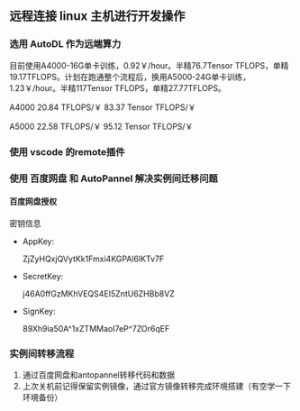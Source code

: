 ## 远程连接 linux 主机进行开发操作

### 选用 AutoDL 作为远端算力

目前使用A4000-16G单卡训练，0.92￥/hour。半精76.7Tensor TFLOPS，单精19.17TFLOPS。计划在跑通整个流程后，换用A5000-24G单卡训练，1.23￥/hour。半精117Tensor TFLOPS，单精27.77TFLOPS。

A4000 20.84 TFLOPS/￥ 83.37 Tensor TFLOPS/￥

A5000 22.58 TFLOPS/￥ 95.12 Tensor TFLOPS/￥

### 使用 vscode 的remote插件

### 使用 百度网盘 和 AutoPannel 解决实例间迁移问题

#### 百度网盘授权

密钥信息

- AppKey:

  ZjZyHQxjQVytKk1Fmxi4KGPAl6lKTv7F

- SecretKey:

  j46A0ffGzMKhVEQS4EI5ZntU6ZHBb8VZ

- SignKey:

  89Xh9ia50A^1xZTMMaoI7eP^7ZOr6qEF

### 实例间转移流程

1. 通过百度网盘和antopannel转移代码和数据
2. 上次关机前记得保留实例镜像，通过官方镜像转移完成环境搭建（有空学一下环境备份）